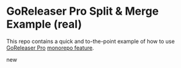 # GoReleaser Pro Split & Merge Example (real)

This repo contains a quick and to-the-point example of how to use
[GoReleaser Pro](https://goreleaser.com/pro)
[monorepo feature](https://goreleaser.com/customization/monorepo/).

new
